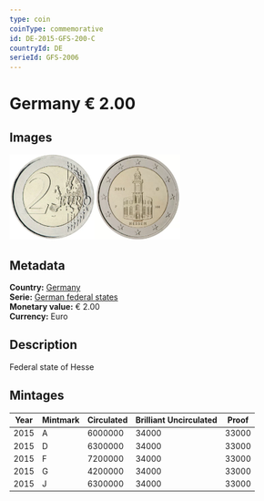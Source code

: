 ```yaml
---
type: coin
coinType: commemorative
id: DE-2015-GFS-200-C
countryId: DE
serieId: GFS-2006
---
```


# Germany € 2.00

## Images

<img src="../../Images/common-2007-200.webp" height="150" alt="Front image"><img src="Images/DE-2015-200.webp" height="150" alt="Back image">

## Metadata

**Country:** [Germany](../../Countries/Germany/index.md)\
**Serie:** [German federal states](index.md)\
**Monetary value:** € 2.00\
**Currency:** Euro

## Description

Federal state of Hesse

## Mintages

| Year | Mintmark | Circulated | Brilliant Uncirculated | Proof |
| ---- | -------- | ---------- | ---------------------- | ----- |
| 2015 | A        | 6000000    | 34000                  | 33000 |
| 2015 | D        | 6300000    | 34000                  | 33000 |
| 2015 | F        | 7200000    | 34000                  | 33000 |
| 2015 | G        | 4200000    | 34000                  | 33000 |
| 2015 | J        | 6300000    | 34000                  | 33000 |
